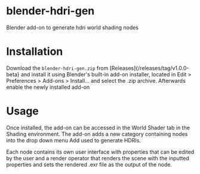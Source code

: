 # blender-hdri-gen
Blender add-on to generate hdri world shading nodes
# Installation
Download the `blender-hdri-gen.zip` from [Releases]{/releases/tag/v1.0.0-beta} and install it using Blender's built-in add-on installer, located in Edit > Preferences > Add-ons > Install... and select the .zip archive. Afterwards enable the newly installed add-on
# Usage
Once installed, the add-on can be accessed in the World Shader tab in the Shading environment. The add-on adds a new category containing nodes into the drop down menu Add used to generate HDRIs. 

Each node contains its own user interface with properties that can be edited by the user and a render operator that renders the scene with the inputted properties and sets the rendered .exr file as the output of the node.
